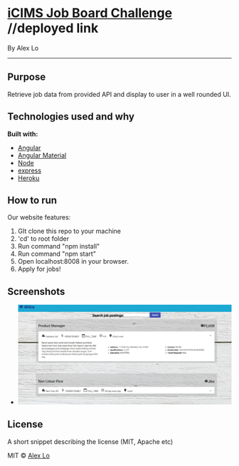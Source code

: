 # [iCIMS Job Board Challenge](https://icims-job-challenge.herokuapp.com/) //deployed link
By Alex Lo
___

## Purpose
Retrieve job data from provided API and display to user in a well rounded UI.

## Technologies used and why

**Built with:**
* [Angular](https://angular.io/)
* [Angular Material](https://material.angular.io/)
* [Node](https://nodejs.org/en/)
* [express](https://expressjs.com/)
* [Heroku](https://www.mongodb.com/)


## How to run
Our website features: 

1. GIt clone this repo to your machine
2. 'cd' to root folder
3. Run command "npm install"
4. Run command "npm start"
5. Open localhost:8008 in your browser.
6. Apply for jobs!


## Screenshots

* ![Logo](src/images/sshot.jpg)

## License
A short snippet describing the license (MIT, Apache etc)

MIT © 
[Alex Lo](https://github.com/alexlo15)





